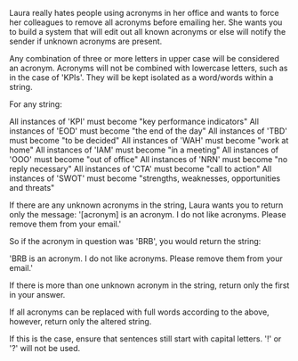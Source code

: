 Laura really hates people using acronyms in her office and wants to force her colleagues to remove all acronyms before emailing her. She wants you to build a system that will edit out all known acronyms or else will notify the sender if unknown acronyms are present.

Any combination of three or more letters in upper case will be considered an acronym. Acronyms will not be combined with lowercase letters, such as in the case of 'KPIs'. They will be kept isolated as a word/words within a string.

For any string:

All instances of 'KPI' must become "key performance indicators"
All instances of 'EOD' must become "the end of the day"
All instances of 'TBD' must become "to be decided"
All instances of 'WAH' must become "work at home"
All instances of 'IAM' must become "in a meeting"
All instances of 'OOO' must become "out of office"
All instances of 'NRN' must become "no reply necessary"
All instances of 'CTA' must become "call to action"
All instances of 'SWOT' must become "strengths, weaknesses, opportunities and threats"

If there are any unknown acronyms in the string, Laura wants you to return only the message:
'[acronym] is an acronym. I do not like acronyms. Please remove them from your email.'

So if the acronym in question was 'BRB', you would return the string:

'BRB is an acronym. I do not like acronyms. Please remove them from your email.'

If there is more than one unknown acronym in the string, return only the first in your answer.

If all acronyms can be replaced with full words according to the above, however, return only the altered string.

If this is the case, ensure that sentences still start with capital letters. '!' or '?' will not be used.